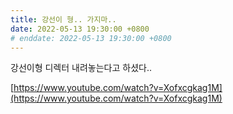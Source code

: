 ```yaml
---
title: 강선이 형.. 가지마..
date: 2022-05-13 19:30:00 +0800
# enddate: 2022-05-13 19:30:00 +0800
---
```


강선이형 디렉터 내려놓는다고 하셨다..

[https://www.youtube.com/watch?v=Xofxcgkag1M](https://www.youtube.com/watch?v=Xofxcgkag1M)
